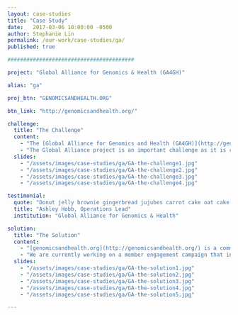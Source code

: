 ```yaml
---
layout: case-studies
title: "Case Study"
date:   2017-03-06 10:00:00 -0500
author: Stephanie Lin
permalink: /our-work/case-studies/ga/
published: true

########################################

project: "Global Alliance for Genomics & Health (GA4GH)"

alias: "ga"

proj_btn: "GENOMICSANDHEALTH.ORG"

btn_link: "http://genomicsandhealth.org/"

challenge:
  title: "The Challenge"
  content:
    - "The [Global Alliance for Genomics and Health (GA4GH)](http://genomicsandhealth.org/) was formed to help accelerate the potential of genomic medicine to advance human health. It brings together over 400 leading institutions working in healthcare, research, disease advocacy, life science, and information technology. Our team continues to be a hands-on digital service provider, helping GA4GH reach a global community and advance the formation of important new data-sharing tools and collaborative initiatives."
    - "The Global Alliance project is an important challenge as it is constantly in flux; their [Working Groups](http://genomicsandhealth.org/working-groups), [Work Products and Demonstration Projects](http://genomicsandhealth.org/work-products-demonstration-projects) are continually evolving. The GA4GH website and online tools have to successfully reflect these changes in order to ensure that a global audience is informed and aligned."
  slides:
    - "/assets/images/case-studies/ga/GA-the-challenge1.jpg"
    - "/assets/images/case-studies/ga/GA-the-challenge2.jpg"
    - "/assets/images/case-studies/ga/GA-the-challenge3.jpg"
    - "/assets/images/case-studies/ga/GA-the-challenge4.jpg"

testimonial:
  quote: "Donut jelly brownie gingerbread jujubes carrot cake oat cake lollipop donut. Brownie sesame snaps icing jujubes gummies biscuit donut icing icing. Marshmallow tootsie roll gingerbread lollipop powder biscuit marshmallow candy canes. Pastry jelly oat cake jelly. Muffin lemon drops candy tiramisu sweet bear claw sweet roll sesame snaps lollipop. Chocolate cake ice cream muffin pie. Candy canes marzipan cake tiramisu carrot cake. Icing macaroon tart. Powder sweet jelly-o lemon drops gingerbread dessert danish. Cake cheesecake cake. Oat cake jelly-o marzipan cupcake bear claw jelly beans chocolate pie jelly beans. Jelly tiramisu tiramisu tootsie roll."
  title: "Ashley Hobb, Operations Lead"
  institution: "Global Alliance for Genomics & Health"

solution:
  title: "The Solution"
  content:
    - "[genomicsandhealth.org](http://genomicsandhealth.org/) is a communication tool that allows the Global Alliance to clearly communicate the status of their organization, members, and work activities with their key audiences.  When designing and developing GA4GH operational tools, our primary aim is to keep them simple so that the GA4GH team is as efficient as possible and can focus on more important operations.  For the public audience, the [news and events blog](http://genomicsandhealth.org/news-blog) is a recent addition to the website that provides a less formal means of discussing internal and external work. The blog has not only been a successful way to increase Google rankings, but also provides a central 'meeting ground' for community members to remain informed and motivated to collaborate on data sharing initiatives. "
    - "We are currently working on a member engagement campaign that involves building a private portal allowing GA's operational team to recruit new members and approve membership applications. It will also include features for communication amongst the international group and cut down on operational tasks."
  slides:
    - "/assets/images/case-studies/ga/GA-the-solution1.jpg"
    - "/assets/images/case-studies/ga/GA-the-solution2.jpg"
    - "/assets/images/case-studies/ga/GA-the-solution3.jpg"
    - "/assets/images/case-studies/ga/GA-the-solution4.jpg"
    - "/assets/images/case-studies/ga/GA-the-solution5.jpg"

---
```

